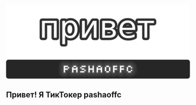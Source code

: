 ![Header](https://github.com/pashaoffc/pashaoffc/blob/main/assets/head.png)

## Привет! Я ТикТокер pashaoffc
